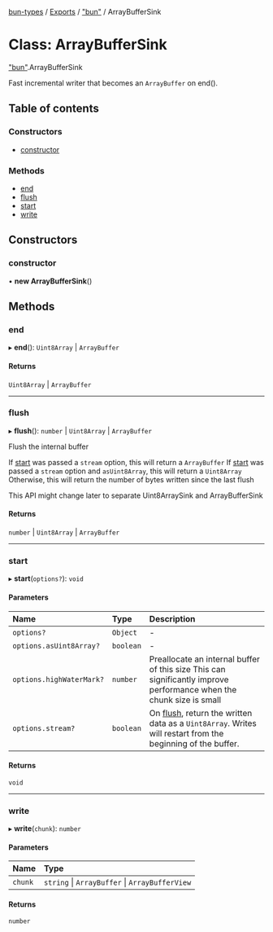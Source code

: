 [bun-types](https://github.com/oven-sh/bun-types/blob/master/api-docs/README.md) / [Exports](https://github.com/oven-sh/bun-types/blob/master/api-docs/modules.md) / ["bun"](https://github.com/oven-sh/bun-types/blob/master/api-docs/modules/bun_.md) / ArrayBufferSink

# Class: ArrayBufferSink

["bun"](https://github.com/oven-sh/bun-types/blob/master/api-docs/modules/bun_.md).ArrayBufferSink

Fast incremental writer that becomes an `ArrayBuffer` on end().

## Table of contents

### Constructors

- [constructor](https://github.com/oven-sh/bun-types/blob/master/api-docs/classes/bun_.ArrayBufferSink.md#constructor)

### Methods

- [end](https://github.com/oven-sh/bun-types/blob/master/api-docs/classes/bun_.ArrayBufferSink.md#end)
- [flush](https://github.com/oven-sh/bun-types/blob/master/api-docs/classes/bun_.ArrayBufferSink.md#flush)
- [start](https://github.com/oven-sh/bun-types/blob/master/api-docs/classes/bun_.ArrayBufferSink.md#start)
- [write](https://github.com/oven-sh/bun-types/blob/master/api-docs/classes/bun_.ArrayBufferSink.md#write)

## Constructors

### constructor

• **new ArrayBufferSink**()

## Methods

### end

▸ **end**(): `Uint8Array` \| `ArrayBuffer`

#### Returns

`Uint8Array` \| `ArrayBuffer`

___

### flush

▸ **flush**(): `number` \| `Uint8Array` \| `ArrayBuffer`

Flush the internal buffer

If [start](https://github.com/oven-sh/bun-types/blob/master/api-docs/classes/bun_.ArrayBufferSink.md#start) was passed a `stream` option, this will return a `ArrayBuffer`
If [start](https://github.com/oven-sh/bun-types/blob/master/api-docs/classes/bun_.ArrayBufferSink.md#start) was passed a `stream` option and `asUint8Array`, this will return a `Uint8Array`
Otherwise, this will return the number of bytes written since the last flush

This API might change later to separate Uint8ArraySink and ArrayBufferSink

#### Returns

`number` \| `Uint8Array` \| `ArrayBuffer`

___

### start

▸ **start**(`options?`): `void`

#### Parameters

| Name | Type | Description |
| :------ | :------ | :------ |
| `options?` | `Object` | - |
| `options.asUint8Array?` | `boolean` | - |
| `options.highWaterMark?` | `number` | Preallocate an internal buffer of this size This can significantly improve performance when the chunk size is small |
| `options.stream?` | `boolean` | On [flush](https://github.com/oven-sh/bun-types/blob/master/api-docs/classes/bun_.ArrayBufferSink.md#flush), return the written data as a `Uint8Array`. Writes will restart from the beginning of the buffer. |

#### Returns

`void`

___

### write

▸ **write**(`chunk`): `number`

#### Parameters

| Name | Type |
| :------ | :------ |
| `chunk` | `string` \| `ArrayBuffer` \| `ArrayBufferView` |

#### Returns

`number`
